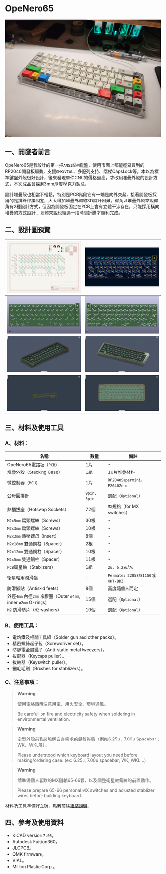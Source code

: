 # OpeNero65

![](pic/rp0.jpg)

## 一、開發者前言

OpeNero65是我設計的第一把`ANSI配列`鍵盤，使用市面上都能輕易買到的RP2040開發板驅動，支援`QMK`/`VIAL`、多配列支持、階梯CapsLock等。本以為標準鍵盤外殼很好設計，後來發現單件CNC的價格過高，才改用堆疊外殼的設計方式，本次成品會採用3mm厚度壓克力製成。

設計堆疊殼也相當不輕鬆，特別是PCB階段它有一端是向外突起，接著開發板採用的是排針焊接固定，大大增加堆疊外殼的3D設計困難。仰角以堆疊外殼來說仰角有2種設計方式，但因為開發板固定在PCB上會有立體干涉存在，只能採用橫向堆疊的方式設計... 總體來說也經過一段時間折騰才順利完成。

## 二、設計圖預覽

|![](pic/info0.png)|![](pic/info1.png)|
|---|---|
|![](pic/info2.png)|![](pic/info3.png)|
|![](pic/info4.png)|![](pic/info5.png)|
|![](pic/info6.png)|![](pic/info7.png)|

## 三、材料及使用工具

### A、材料：

|名稱|數量|備註|
|---|---|---|
|OpeNero65電路板（`PCB`）|1片|-|
|堆疊外殼（Stacking Case）|1組|10片堆疊材料|
|微控制器（`MCU`）|1片|`RP2040Supermini`、`P2040Zero`|
|公母圓排針|`9pin`、`5pin`|選配（`Optional`）|
|熱插拔座（Hotswap Sockets）|72個|`MX`規格（for MX switches）|
|`M2x5mm` 扁頭螺絲（Screws）|30根|-|
|`M2x3mm` 扁頭螺絲（Screws）|10根|-|
|`M2x3mm` 熱壓螺母（insert）|8個|-|
|`M2x18mm` 雙通銅柱（Spacer）|2根|-|
|`M2x12mm` 雙通銅柱（Spacer）|10根|-|
|`M2x5mm` 雙通銅柱（Spacer）|11根|-|
|`PCB`衛星軸（Stablizers）|1組|`2u`、`6.25u`/`7u`|
|衛星軸用潤滑酯|-|`Permatex 22058`/`81150`或`XHT-BDZ`|
|防滑腳貼（Antiskid feets）|8個|高度隨個人而定|
|外徑`4mm` 內徑`2mm` 橡膠圈（Outer `ø4mm`, inner `ø2mm` O-rings）|15個|選配（`Optional`）|
|`M2` 防滑墊片（`M2` washers）|10個|選配（`Optional`）|

### B、使用工具：

- 電烙鐵及相關工具組（Solder gun and other packs）。
- 精密螺絲起子組（Screwdriver set）。
- 防靜電金屬鑷子（Anti-static metal tweezers）。
- 拔鍵器（Keycaps puller）。
- 拔軸器（Keyswitch puller）。
- 細毛毛刷（Brushes for stablizers）。

### C、注意事項：

> **Warning**
>
> 使用電烙鐵時注意用電、用火安全，環境通風。
> 
> Be carefull on fire and electricity safety when soldering in environmental ventilation.

> **Warning**
>
> 定製外殼前務必瞭解自身需求的鍵盤佈局（例如6.25u、7.00u Spacebar；WK、WKL等）。
> 
> Please understood which keyboard layout you need before making/ordering case. (ex: 6.25u, 7.00u spacebar; WK, WKL...)

> **Warning**
>
> 請準備個人喜歡的MX鍵軸65-66顆，以及調整衛星軸鋼絲的前置動作。
> 
> Please prepare 65-66 personal MX switches and adjusted stablizer wires before building keyboard.

材料及工具準備好之後，點我前往[組裝說明](guide.md)。

## 四、參考及使用資料
- KiCAD version `7.05`。
- Autodesk Fuision360。
- JLCPCB。
- QMK firmware。
- VIAL。
- Million Plastic Corp.。